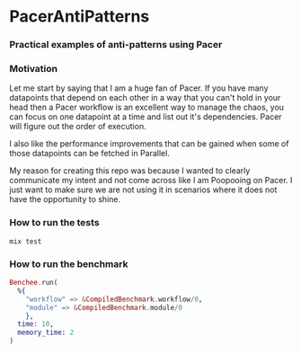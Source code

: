 # PacerAntiPatterns

### Practical examples of anti-patterns using Pacer

### Motivation

Let me start by saying that I am a huge fan of Pacer. If you have many
datapoints that depend on each other in a way that you can't hold in your head
then a Pacer workflow is an excellent way to manage the chaos, you can focus
on one datapoint at a time and list out it's dependencies. Pacer will figure
out the order of execution.

I also like the performance improvements that can be gained when some of those
datapoints can be fetched in Parallel.

My reason for creating this repo was because I wanted to clearly communicate
my intent and not come across like I am Poopooing on Pacer. I just want to make
sure we are not using it in scenarios where it does not have the opportunity
to shine.

### How to run the tests

```
mix test
```

### How to run the benchmark

```elixir
Benchee.run(
  %{
    "workflow" => &CompiledBenchmark.workflow/0,
    "module" => &CompiledBenchmark.module/0
    },
  time: 10,
  memory_time: 2
)
```
